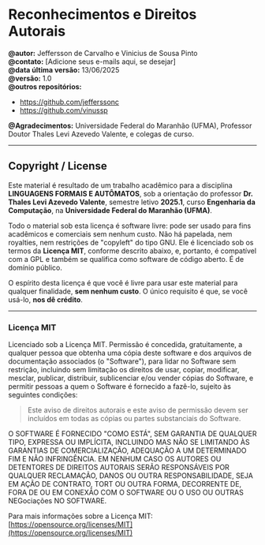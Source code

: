 # Reconhecimentos e Direitos Autorais

**@autor:** Jeffersson de Carvalho e Vinicius de Sousa Pinto  
**@contato:** [Adicione seus e-mails aqui, se desejar]  
**@data última versão:** 13/06/2025  
**@versão:** 1.0  
**@outros repositórios:**  
- https://github.com/jefferssonc  
- https://github.com/vinussp  

**@Agradecimentos:** Universidade Federal do Maranhão (UFMA), Professor Doutor Thales Levi Azevedo Valente, e colegas de curso.

---

## Copyright / License

Este material é resultado de um trabalho acadêmico para a disciplina **LINGUAGENS FORMAIS E AUTÔMATOS**, sob a orientação do professor **Dr. Thales Levi Azevedo Valente**, semestre letivo **2025.1**, curso **Engenharia da Computação**, na **Universidade Federal do Maranhão (UFMA)**.

Todo o material sob esta licença é software livre: pode ser usado para fins acadêmicos e comerciais sem nenhum custo. Não há papelada, nem royalties, nem restrições de "copyleft" do tipo GNU. Ele é licenciado sob os termos da **Licença MIT**, conforme descrito abaixo, e, portanto, é compatível com a GPL e também se qualifica como software de código aberto. É de domínio público.

O espírito desta licença é que você é livre para usar este material para qualquer finalidade, **sem nenhum custo**. O único requisito é que, se você usá-lo, **nos dê crédito**.

---

### Licença MIT

Licenciado sob a Licença MIT. Permissão é concedida, gratuitamente, a qualquer pessoa que obtenha uma cópia deste software e dos arquivos de documentação associados (o "Software"), para lidar no Software sem restrição, incluindo sem limitação os direitos de usar, copiar, modificar, mesclar, publicar, distribuir, sublicenciar e/ou vender cópias do Software, e permitir pessoas a quem o Software é fornecido a fazê-lo, sujeito às seguintes condições:

> Este aviso de direitos autorais e este aviso de permissão devem ser incluídos em todas as cópias ou partes substanciais do Software.

O SOFTWARE É FORNECIDO "COMO ESTÁ", SEM GARANTIA DE QUALQUER TIPO, EXPRESSA OU IMPLÍCITA, INCLUINDO MAS NÃO SE LIMITANDO ÀS GARANTIAS DE COMERCIALIZAÇÃO, ADEQUAÇÃO A UM DETERMINADO FIM E NÃO INFRINGÊNCIA. EM NENHUM CASO OS AUTORES OU DETENTORES DE DIREITOS AUTORAIS SERÃO RESPONSÁVEIS POR QUALQUER RECLAMAÇÃO, DANOS OU OUTRA RESPONSABILIDADE, SEJA EM AÇÃO DE CONTRATO, TORT OU OUTRA FORMA, DECORRENTE DE, FORA DE OU EM CONEXÃO COM O SOFTWARE OU O USO OU OUTRAS NEGociações NO SOFTWARE.

Para mais informações sobre a Licença MIT:  
[https://opensource.org/licenses/MIT](https://opensource.org/licenses/MIT)
